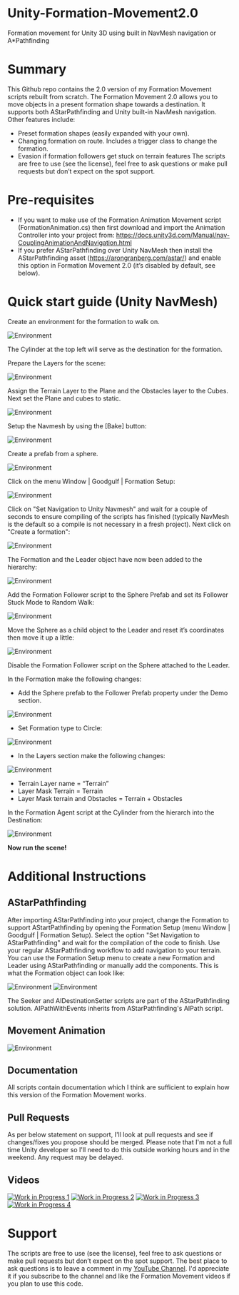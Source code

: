 # Unity-Formation-Movement2.0
Formation movement for Unity 3D using built in NavMesh navigation or A*Pathfinding

# Summary
This Github repo contains the 2.0 version of my Formation Movement scripts rebuilt from scratch. The Formation Movement 2.0 allows you to move objects in a present formation shape towards a destination. It supports both AStarPathfinding and Unity built-in NavMesh navigation. Other features include:
* Preset formation shapes (easily expanded with your own).
* Changing formation on route. Includes a trigger class to change the formation.
* Evasion if formation followers get stuck on terrain features
The scripts are free to use (see the license), feel free to ask questions or make pull requests but don’t expect on the spot support.

# Pre-requisites
* If you want to make use of the Formation Animation Movement script (FormationAnimation.cs) then first download and import the Animation Controller into your project from: https://docs.unity3d.com/Manual/nav-CouplingAnimationAndNavigation.html
* If you prefer AStarPathfinding over Unity NavMesh then install the AStarPathfinding asset (https://arongranberg.com/astar/) and enable this option in Formation Movement 2.0 (it’s disabled by default, see below).

# Quick start guide (Unity NavMesh)

Create an environment for the formation to walk on.

![Environment](/Images/f1.png) 

The Cylinder at the top left will serve as the destination for the formation.

Prepare the Layers for the scene:

![Environment](/Images/f14.png) 
 
Assign the Terrain Layer to the Plane and the Obstacles layer to the Cubes. Next set the Plane and cubes to static.

![Environment](/Images/f7.png) 
 
Setup the Navmesh by using the [Bake] button:

![Environment](/Images/f15.png) 

Create a prefab from a sphere.

![Environment](/Images/f2.png) 

Click on the menu Window | Goodgulf | Formation Setup:

![Environment](/Images/f3.png) 

Click on "Set Navigation to Unity Navmesh" and wait for a couple of seconds to ensure compiling of the scripts has finished (typically NavMesh is the default so a compile is not necessary in a fresh project). Next click on "Create a formation":

![Environment](/Images/f4.png) 
 
The Formation and the Leader object have now been added to the hierarchy:

![Environment](/Images/f5.png) 

Add the Formation Follower script to the Sphere Prefab and set its Follower Stuck Mode to Random Walk:

![Environment](/Images/f13.png) 

Move the Sphere as a child object to the Leader and reset it’s coordinates then move it up a little:

![Environment](/Images/f6.png) 
 
Disable the Formation Follower script on the Sphere attached to the Leader.

In the Formation make the following changes:
* Add the Sphere prefab to the Follower Prefab property under the Demo section.

![Environment](/Images/f9.png) 

* Set Formation type to Circle:

![Environment](/Images/f10.png) 
 
* In the Layers section make the following changes:

![Environment](/Images/f16.png) 
 
 * Terrain Layer name = “Terrain”
 * Layer Mask Terrain = Terrain
 * Layer Mask terrain and Obstacles = Terrain + Obstacles

In the Formation Agent script at the Cylinder from the hierarch into the Destination:

![Environment](/Images/f11.png) 
 
**Now run the scene!**

# Additional Instructions

## AStarPathfinding

After importing AStarPathfinding into your project, change the Formation to support AStartPathfinding by opening the Formation Setup (menu Window | Goodgulf | Formation Setup).
Select the option "Set Navigation to AStarPathfinding" and wait for the compilation of the code to finish. Use your regular AStarPathfinding workflow to add navigation to your terrain. You can use the Formation Setup menu to create a new Formation and Leader using AStarPathfinding or manually add the components. This is what the Formation object can look like:

![Environment](/Images/f17.png)
![Environment](/Images/f18.png)

The Seeker and AIDestinationSetter scripts are part of the AStarPathfinding solution. AIPathWithEvents inherits from AStarPathfinding's AIPath script. 

## Movement Animation

![Environment](/Images/f19.png)

## Documentation

All scripts contain documentation which I think are sufficient to explain how this version of the Formation Movement works.

## Pull Requests

As per below statement on support, I'll look at pull requests and see if changes/fixes you propose should be merged. Please note that I'm not a full time Unity developer so I'll need to do this outside working hours and in the weekend. Any request may be delayed.

## Videos
[![Work in Progress 1](https://img.youtube.com/vi/iO9MAHb0w2w/maxresdefault.jpg)](https://youtu.be/iO9MAHb0w2w)
[![Work in Progress 2](https://img.youtube.com/vi/z-Wwcj_KhCc/maxresdefault.jpg)](https://youtu.be/z-Wwcj_KhCc)
[![Work in Progress 3](https://img.youtube.com/vi/d4LbZcDJTsA/maxresdefault.jpg)](https://youtu.be/d4LbZcDJTsA)
[![Work in Progress 4](https://img.youtube.com/vi/Ob64b8ItL4o/maxresdefault.jpg)](https://youtu.be/Ob64b8ItL4o)

# Support

The scripts are free to use (see the license), feel free to ask questions or make pull requests but don’t expect on the spot support. The best place to ask questions is to leave a comment in my [YouTube Channel](https://www.youtube.com/channel/UCWvtBWJSKiZuv1dTvEPx7OA). I'd appreciate it if you subscribe to the channel and like the Formation Movement videos if you plan to use this code.



